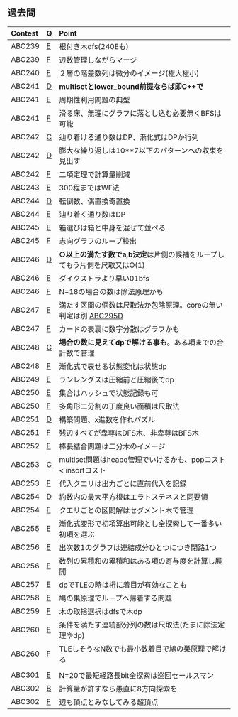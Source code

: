 ## 過去問
|Contest|Q|Point|
|:----|:----|:----|
|ABC239|[E](https://atcoder.jp/contests/abc239/tasks/abc239_e)|根付き木dfs(240Eも)|
|ABC239|[F](https://atcoder.jp/contests/abc239/tasks/abc239_f)|辺数管理しながらマージ|
|ABC240|[F](https://atcoder.jp/contests/abc240/tasks/abc240_f)|２層の階差数列は微分のイメージ(極大極小)|
|ABC241|[D](https://atcoder.jp/contests/abc241/tasks/abc241_d)|**multisetとlower_bound前提ならば即C++で**|
|ABC241|[E](https://atcoder.jp/contests/abc241/tasks/abc241_e)|周期性利用問題の典型|
|ABC241|[F](https://atcoder.jp/contests/abc241/tasks/abc241_f)|滑る床、無理にグラフに落とし込む必要無くBFSは可能|
|ABC242|[C](https://atcoder.jp/contests/abc242/tasks/abc242_c)|辿り着ける通り数はDP、漸化式はDPか行列|
|ABC242|[D](https://atcoder.jp/contests/abc242/tasks/abc242_d)|膨大な繰り返しは10\*\*7以下のパターンへの収束を見出す|
|ABC242|[F](https://atcoder.jp/contests/abc242/tasks/abc242_f)|二項定理で計算量削減|
|ABC243|[E](https://atcoder.jp/contests/abc243/tasks/abc243_e)|300程まではWF法|
|ABC244|[D](https://atcoder.jp/contests/abc244/tasks/abc244_d)|転倒数、偶置換奇置換|
|ABC244|[E](https://atcoder.jp/contests/abc244/tasks/abc244_e)|辿り着く通り数はDP|
|ABC245|[E](https://atcoder.jp/contests/abc245/tasks/abc245_e)|箱選びは箱と中身を混ぜて並べる|
|ABC245|[F](https://atcoder.jp/contests/abc245/tasks/abc245_f)|志向グラフのループ検出|
|ABC246|[D](https://atcoder.jp/contests/abc246/tasks/abc246_d)|**○以上の満たす数でa,b決定**は片側の候補をループしてもう片側を尺取又はO(1)|
|ABC246|[E](https://atcoder.jp/contests/abc246/tasks/abc246_e)|ダイクストラより早い01bfs|
|ABC246|[F](https://atcoder.jp/contests/abc246/tasks/abc246_f)|N=18の場合の数は除法原理かも|
|ABC247|[E](https://atcoder.jp/contests/abc247/tasks/abc247_e)|満たす区間の個数は尺取法か包除原理。coreの無い判定は別 [ABC295D](https://atcoder.jp/contests/abc295/tasks/abc295_d)|
|ABC247|[F](https://atcoder.jp/contests/abc247/tasks/abc247_f)|カードの表裏に数字分散はグラフかも|
|ABC248|[C](https://atcoder.jp/contests/abc248/tasks/abc248_c)|**場合の数に見えてdpで解ける事も**。ある項までの合計数で管理|
|ABC248|[F](https://atcoder.jp/contests/abc248/tasks/abc248_f)|漸化式で表せる状態変化は状態dp|
|ABC249|[E](https://atcoder.jp/contests/abc249/tasks/abc249_e)|ランレングスは圧縮前と圧縮後でdp|
|ABC250|[E](https://atcoder.jp/contests/abc250/tasks/abc250_e)|集合はハッシュで状態記録も可|
|ABC250|[F](https://atcoder.jp/contests/abc250/tasks/abc250_f)|多角形二分割の丁度良い面積は尺取法|
|ABC251|[D](https://atcoder.jp/contests/abc251/tasks/abc251_d)|構築問題、x進数を作れパズル|
|ABC251|[F](https://atcoder.jp/contests/abc251/tasks/abc251_f)|残辺すべてが卑尊はDFS木、非卑尊はBFS木|
|ABC252|[F](https://atcoder.jp/contests/abc252/tasks/abc252_f)|棒長結合問題は二分木のイメージ|
|ABC253|[C](https://atcoder.jp/contests/abc253/tasks/abc253_c)|multiset問題はheapq管理でいけるかも、popコスト < insortコスト|
|ABC253|[F](https://atcoder.jp/contests/abc253/tasks/abc253_f)|代入クエリは出力ごとに直前代入を記録|
|ABC254|[D](https://atcoder.jp/contests/abc254/tasks/abc254_d)|約数内の最大平方根はエラトステネスと同要領|
|ABC254|[F](https://atcoder.jp/contests/abc254/tasks/abc254_f)|クエリごとの区間解はセグメント木で管理|
|ABC255|[E](https://atcoder.jp/contests/abc255/tasks/abc255_e)|漸化式変形で初項算出可能とし全探索して一番多い初項を選ぶ|
|ABC256|[E](https://atcoder.jp/contests/abc256/tasks/abc256_e)|出次数1のグラフは連結成分ひとつにつき閉路1つ|
|ABC256|[F](https://atcoder.jp/contests/abc256/tasks/abc256_f)|数列の累積和の累積和はある項の寄与度を計算し展開|
|ABC257|[E](https://atcoder.jp/contests/abc257/tasks/abc257_e)|dpでTLEの時は桁に着目が有効なことも|
|ABC258|[E](https://atcoder.jp/contests/abc258/tasks/abc258_e)|鳩の巣原理でループへ帰着する問題|
|ABC259|[F](https://atcoder.jp/contests/abc259/tasks/abc259_f)|木の取捨選択はdfsで木dp|
|ABC260|[E](https://atcoder.jp/contests/abc260/tasks/abc260_e)|条件を満たす連続部分列の数は尺取法(たまに除法定理やdp)|
|ABC260|[F](https://atcoder.jp/contests/abc260/tasks/abc260_f)|TLEしそうなN数でも最小数着目で鳩の巣原理で解ける|
||||
|ABC301|[E](https://atcoder.jp/contests/abc301/tasks/abc301_e)|N=20で最短経路長bit全探索は巡回セールスマン|
|ABC302|[B](https://atcoder.jp/contests/abc302/tasks/abc302_b)|計算量が許すなら愚直に8方向探索を|
|ABC302|[F](https://atcoder.jp/contests/abc302/tasks/abc302_f)|辺も頂点とみなしてみる超頂点|
